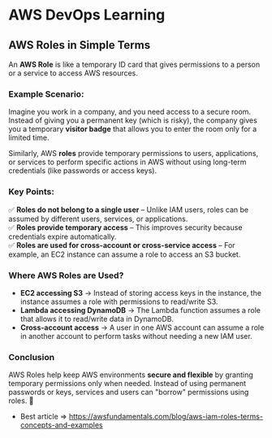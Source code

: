 # AWS DevOps Learning

## **AWS Roles in Simple Terms**  

An **AWS Role** is like a temporary ID card that gives permissions to a person or a service to access AWS resources.  

### **Example Scenario:**  
Imagine you work in a company, and you need access to a secure room. Instead of giving you a permanent key (which is risky), the company gives you a temporary **visitor badge** that allows you to enter the room only for a limited time.  

Similarly, AWS **roles** provide temporary permissions to users, applications, or services to perform specific actions in AWS without using long-term credentials (like passwords or access keys).  

### **Key Points:**  
✅ **Roles do not belong to a single user** – Unlike IAM users, roles can be assumed by different users, services, or applications.  
✅ **Roles provide temporary access** – This improves security because credentials expire automatically.  
✅ **Roles are used for cross-account or cross-service access** – For example, an EC2 instance can assume a role to access an S3 bucket.  

### **Where AWS Roles are Used?**  
- **EC2 accessing S3** → Instead of storing access keys in the instance, the instance assumes a role with permissions to read/write S3.  
- **Lambda accessing DynamoDB** → The Lambda function assumes a role that allows it to read/write data in DynamoDB.  
- **Cross-account access** → A user in one AWS account can assume a role in another account to perform tasks without needing a new IAM user.  

### **Conclusion**  
AWS Roles help keep AWS environments **secure and flexible** by granting temporary permissions only when needed. Instead of using permanent passwords or keys, services and users can "borrow" permissions using roles. 🚀

- Best article => https://awsfundamentals.com/blog/aws-iam-roles-terms-concepts-and-examples

